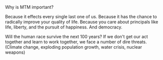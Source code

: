 Why is MTM important?

Because it effects every single last one of us. Because it has the chance to radically improve your quality of life. Because you care about principals like life, liberty, and the pursuit of happiness. And democracy.

Will the human race survive the next 100 years? If we don't get our act together and learn to work together, we face a number of dire threats. (Climate change, exploding population growth, water crisis, nuclear weapons)
